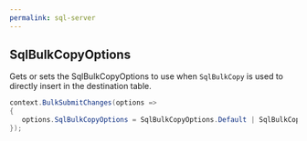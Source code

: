 ```yaml
---
permalink: sql-server
---
```


## SqlBulkCopyOptions
Gets or sets the SqlBulkCopyOptions to use when `SqlBulkCopy` is used to directly insert in the destination table.


```csharp
context.BulkSubmitChanges(options =>
{
   options.SqlBulkCopyOptions = SqlBulkCopyOptions.Default | SqlBulkCopyOptions.TableLock;
});
```
